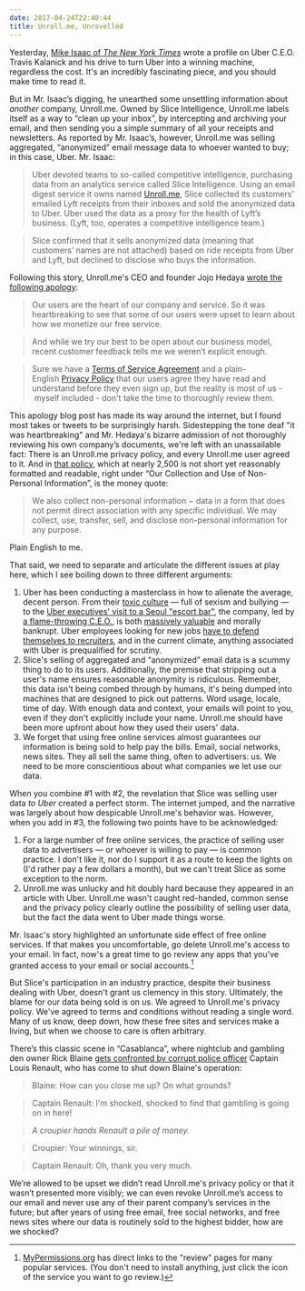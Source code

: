 ```yaml
---
date: 2017-04-24T22:40:44
title: Unroll.me, Unravelled
---
```


Yesterday, [Mike Isaac of _The New York Times_](https://mobile.nytimes.com/2017/04/23/technology/travis-kalanick-pushes-uber-and-himself-to-the-precipice.html) wrote a profile on Uber C.E.O. Travis Kalanick and his drive to turn Uber into a winning machine, regardless the cost. It's an incredibly fascinating piece, and you should make time to read it. 

But in Mr. Isaac’s digging, he unearthed some unsettling information about _another_ company, Unroll.me. Owned by Slice Intelligence, Unroll.me labels itself as a way to “clean up your inbox”, by intercepting and archiving your email, and then sending you a simple summary of all your receipts and newsletters. As reported by Mr. Isaac’s, however, Unroll.me was selling aggregated, “anonymized” email message data to whoever wanted to buy; in this case, Uber. Mr. Isaac: 

> Uber devoted teams to so-called competitive intelligence, purchasing data from an analytics service called Slice Intelligence. Using an email digest service it owns named [Unroll.me](http://unroll.me/), Slice collected its customers’ emailed Lyft receipts from their inboxes and sold the anonymized data to Uber. Uber used the data as a proxy for the health of Lyft’s business. (Lyft, too, operates a competitive intelligence team.)

> Slice confirmed that it sells anonymized data (meaning that customers’ names are not attached) based on ride receipts from Uber and Lyft, but declined to disclose who buys the information.

Following this story, Unroll.me's CEO and founder Jojo Hedaya [wrote the following apology](http://blog.unroll.me/we-can-do-better/): 

> Our users are the heart of our company and service. So it was heartbreaking to see that some of our users were upset to learn about how we monetize our free service. 

> And while we try our best to be open about our business model, recent customer feedback tells me we weren’t explicit enough. 

> Sure we have a [Terms of Service Agreement](https://unroll.me/legal/terms/) and a plain-English [Privacy Policy](https://unroll.me/legal/privacy/) that our users agree they have read and understand before they even sign up, but the reality is most of us - myself included - don't take the time to thoroughly review them.

This apology blog post has made its way around the internet, but I found most takes or tweets to be surprisingly harsh. Sidestepping the tone deaf "it was heartbreaking" and Mr. Hedaya's bizarre admission of not thoroughly reviewing his own company’s documents,  we're left with an unassailable fact: There is an Unroll.me privacy policy, and every Unroll.me user agreed to it. And in [that policy](https://unroll.me/legal/privacy/), which at nearly 2,500 is not short yet reasonably formatted and readable, right under “Our Collection and Use of Non-Personal Information”, is the money quote: 

> We also collect non-personal information − data in a form that does not permit direct association with any specific individual. We may collect, use, transfer, sell, and disclose non-personal information for any purpose.

Plain English to me.  


That said, we need to separate and articulate the different issues at play here, which I see boiling down to three different arguments:  

1. Uber has been conducting a masterclass in how to alienate the average, decent person. From their [toxic culture](https://qz.com/914946/a-female-engineers-account-of-working-at-uber-alleges-rampant-sexism-repeatedly-ignored-by-execs-and-hr/) — full of sexism and bullying — to the [Uber executives' visit to a Seoul "escort bar"](https://www.theinformation.com/uber-groups-visit-to-seoul-escort-bar-sparked-hr-complaint), the company, led by [a flame-throwing C.E.O.](https://mobile.nytimes.com/2017/04/23/technology/travis-kalanick-pushes-uber-and-himself-to-the-precipice.html), is both [massively valuable](https://www.bloomberg.com/features/2017-uber-airbnb-99-billion-idea/) and morally bankrupt. Uber employees looking for new jobs [have to defend themselves to recruiters][guardian], and in the current climate, anything associated with Uber is prequalified for scrutiny. 
2. Slice's selling of aggregated and “anonymized” email data is a scummy thing to do to its users. Additionally, the premise that stripping out a user's name ensures reasonable anonymity is ridiculous. Remember, this data isn't being combed through by humans, it's being dumped into machines that are designed to pick out patterns. Word usage, locale, time of day. With enough data and context, your emails will point to you, even if they don't explicitly include your name. Unroll.me should have been more upfront about how they used their users' data. 
3. We forget that using free online services almost guarantees our information is being sold to help pay the bills. Email, social networks, news sites. They all sell the same thing, often to advertisers: us. We need to be more conscientious about what companies we let use our data. 

[guardian]: https://www.theguardian.com/technology/2017/mar/07/uber-work-culture-travis-kalanick-susan-fowler-controversy

When you combine #1 with #2, the revelation that Slice was selling user data _to Uber_ created a perfect storm. The internet jumped, and the narrative was largely about how despicable Unroll.me's behavior was. However, when you add in #3, the following two points have to be acknowledged: 

1. For a large number of free online services, the practice of selling user data to advertisers — or whoever is willing to pay — is common practice. I don't like it, nor do I support it as a route to keep the lights on (I'd rather pay a few dollars a month), but we can't treat Slice as some exception to the norm. 
2. Unroll.me was unlucky and hit doubly hard because they appeared in an article with Uber. Unroll.me wasn't caught red-handed, common sense and the privacy policy clearly outline the possibility of selling user data, but the fact the data went to Uber made things worse. 

Mr. Isaac's story highlighted an unfortunate side effect of free online services. If that makes you uncomfortable, go delete Unroll.me's access to your email. In fact, now's a great time to go review any apps that you've granted access to your email or social accounts.[^1] 

But Slice's participation in an industry practice, despite their business dealing with Uber, doesn't grant us clemency in this story. Ultimately, the blame for our data being sold is on us. We agreed to Unroll.me's privacy policy. We've agreed to terms and conditions without reading a single word. Many of us know, deep down, how these free sites and services make a living, but when we choose to care is often arbitrary.  

There’s this classic scene in “Casablanca”, where nightclub and gambling den owner Rick Blaine [gets confronted by corrupt police officer](https://www.youtube.com/watch?v=SjbPi00k%5C_ME) Captain Louis Renault, who has come to shut down Blaine's operation: 

> Blaine: How can you close me up? On what grounds? 

> Captain Renault: I'm shocked, shocked to find that gambling is going on in here! 

> _A croupier hands Renault a pile of money._

> Croupier: Your winnings, sir. 

> Captain Renault: Oh, thank you very much. 

We’re allowed to be upset we didn’t read Unroll.me's privacy policy or that it wasn’t presented more visibly; we can even revoke Unroll.me’s access to our email and never use any of their parent company’s services in the future; but after years of using free email, free social networks, and free news sites where our data is routinely sold to the highest bidder, how are we shocked?  

[^1]: [MyPermissions.org](https://mypermissions.org) has direct links to the "review" pages for many popular services. (You don't need to install anything, just click the icon of the service you want to go review.)


